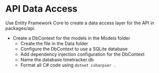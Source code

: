 # API Data Access

Use Entity Framework Core to create a data access layer for the API in packages/api.

- Create a DbContext for the models in the Models folder
  - Create the file in the Data folder
  - Configure the DbContext to use a SQLite database
  - Add dependency injection configuration for the DbContext
  - Name the database timetracker.db
  - Format all C# code using `dotnet csharpier .`
